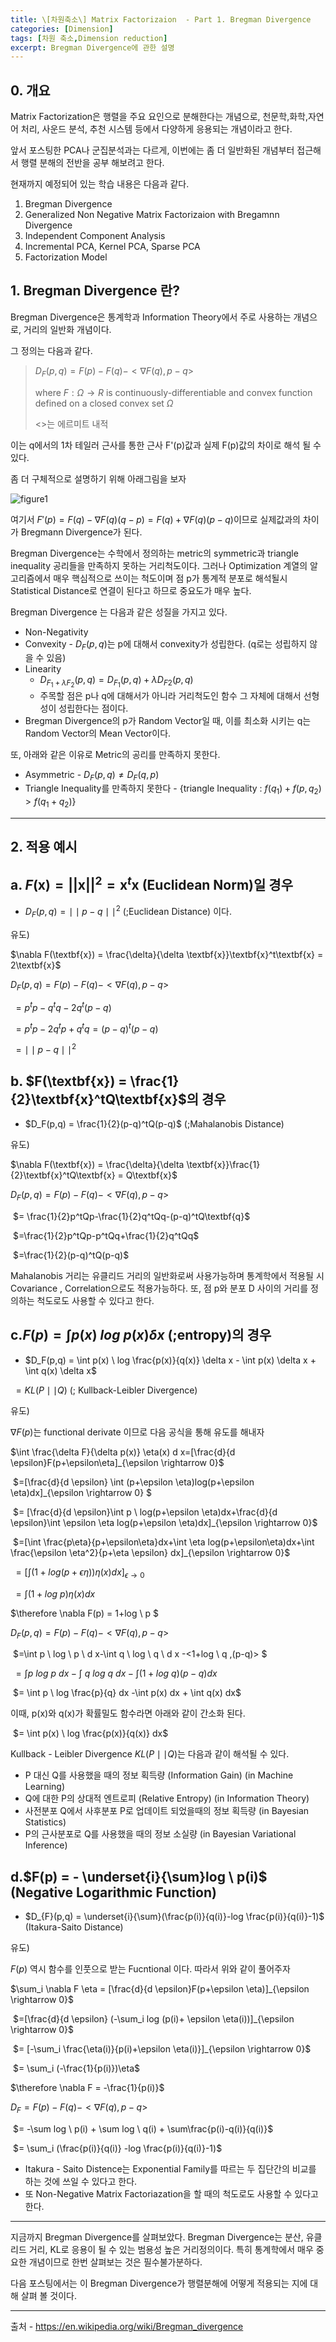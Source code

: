 ```yaml
---
title: \[차원축소\] Matrix Factorizaion  - Part 1. Bregman Divergence
categories: [Dimension]
tags: [차원 축소,Dimension reduction]
excerpt: Bregman Divergence에 관한 설명  
---
```


## 0. 개요

 Matrix Factorization은 행렬을 주요 요인으로 분해한다는 개념으로, 천문학,화학,자연어 처리, 사운드 분석, 추천 시스템 등에서 다양하게 응용되는 개념이라고 한다. 

 앞서 포스팅한 PCA나 군집분석과는 다르게, 이번에는 좀 더 일반화된 개념부터 접근해서 행렬 분해의 전반을 공부 해보려고 한다. 

 현재까지 예정되어 있는 학습 내용은 다음과 같다. 

1. Bregman Divergence
2. Generalized Non Negative Matrix Factorizaion with Bregamnn Divergence
3. Independent Component Analysis
4. Incremental PCA, Kernel PCA, Sparse PCA
5. Factorization Model 



## 1. Bregman Divergence 란?

Bregman Divergence은 통계학과 Information Theory에서 주로 사용하는 개념으로, 거리의 일반화 개념이다. 

그 정의는 다음과 같다. 

> $D_{F}(p,q) = F(p)-F(q)-<\nabla F(q), p-q>$
>
> where $F:\Omega \rightarrow R$ is continuously-differentiable and convex function defined on a closed convex set $\Omega$
>
> <>는 에르미트 내적

 이는 q에서의 1차 테일러 근사를 통한 근사 F'(p)값과 실제 F(p)값의 차이로 해석 될 수 있다. 

 좀 더 구체적으로 설명하기 위해 아래그림을 보자

![figure1](/assets/img/post/2020-03-08/figure1.png)

여기서 $F'(p) = F(q)-\nabla F(q)(q-p) = F(q)+ \nabla F(q)(p-q)$이므로 실제값과의 차이가 Bregmann Divergence가 된다. 

Bregman Divergence는 수학에서 정의하는 metric의 symmetric과 triangle inequality 공리들을 만족하지 못하는 거리척도이다. 그러나 Optimization 계열의 알고리즘에서 매우 핵심적으로 쓰이는 척도이며 점 p가 통계적 분포로 해석될시 Statistical Distance로 연결이 된다고 하므로 중요도가 매우 높다. 

Bregman Divergence 는 다음과 같은 성질을 가지고 있다. 

- Non-Negativity
- Convexity - $D_{F}(p,q)$는 p에 대해서 convexity가 성립한다. (q로는 성립하지 않을 수 있음)
- Linearity 
  - $D_{F_1+\lambda F_2}(p,q) = D_{F_1}(p,q) + \lambda D_{F2}(p,q)$ 
  - 주목할 점은 p나 q에 대해서가 아니라 거리척도인 함수 그 자체에 대해서 선형성이 성립한다는 점이다.
- Bregman Divergence의 p가 Random Vector일 때, 이를 최소화 시키는 q는 Random Vector의 Mean Vector이다. 


또, 아래와 같은 이유로 Metric의 공리를 만족하지 못한다. 

- Asymmetric - $D_F(p,q) \neq D_F (q,p)$
- Triangle Inequality를 만족하지 못한다 - {triangle Inequality : $f(q_1) +f(p,q_2) > f(q_1+q_2)$}




***

## 2. 적용 예시

## a. $F(\textbf{x}) = ||\textbf{x}||^2 = \textbf{x}^t\textbf{x}$ (Euclidean Norm)일 경우

- $D_F(p,q) = \mid \mid p-q \mid \mid^2$ (;Euclidean Distance) 이다. 

유도) 

$\nabla F(\textbf{x}) = \frac{\delta}{\delta \textbf{x}}\textbf{x}^t\textbf{x} = 2\textbf{x}$

$D_F(p,q) = F(p)-F(q)-<\nabla F(q),p-q>$

​                $=p^tp-q^tq-2q^t(p-q)$

​                $=p^tp-2q^tp+q^tq = (p-q)^t(p-q)$

​                $= \mid \mid p-q \mid \mid ^2$



## b. $F(\textbf{x}) = \frac{1}{2}\textbf{x}^tQ\textbf{x}$의 경우

- $D_F(p,q) = \frac{1}{2}(p-q)^tQ(p-q)$ (;Mahalanobis Distance)

유도)

$\nabla F(\textbf{x}) = \frac{\delta}{\delta \textbf{x}}\frac{1}{2}\textbf{x}^tQ\textbf{x} = Q\textbf{x}$

$D_F(p,q) = F(p)-F(q)-<\nabla F(q),p-q>$

​                $= \frac{1}{2}p^tQp-\frac{1}{2}q^tQq-(p-q)^tQ\textbf{q}$

​               $=\frac{1}{2}p^tQp-p^tQq+\frac{1}{2}q^tQq$

​               $=\frac{1}{2}(p-q)^tQ(p-q)$

Mahalanobis 거리는 유클리드 거리의 일반화로써 사용가능하며 통계학에서 적용될 시 Covariance , Correlation으로도 적용가능하다. 또, 점 p와 분포 D 사이의 거리를 정의하는 척도로도 사용할 수 있다고 한다.



## c.$F(p)=\int p(x) \ log \ p(x) \delta x$ (;entropy)의 경우

- $D_F(p,q) = \int p(x) \ log \frac{p(x)}{q(x)} \delta x - \int p(x) \delta x + \int q(x) \delta x$

​                      $=KL(P \mid \mid Q)$ (; Kullback-Leibler Divergence)



유도)

$\nabla F(p)$는 functional derivate 이므로 다음 공식을 통해 유도를 해내자

$\int \frac{\delta F}{\delta p(x)} \eta(x) d x=[\frac{d}{d \epsilon}F(p+\epsilon\eta]_{\epsilon \rightarrow 0}$

​                         $=[\frac{d}{d \epsilon} \int (p+\epsilon \eta)log(p+\epsilon \eta)dx]_{\epsilon \rightarrow 0} $

​                         $= [\frac{d}{d \epsilon}\int p \ log(p+\epsilon \eta)dx+\frac{d}{d \epsilon}\int \epsilon \eta log(p+\epsilon \eta)dx]_{\epsilon \rightarrow 0}$         

​                       $=[\int \frac{p\eta}{p+\epsilon\eta}dx+\int \eta log(p+\epsilon\eta)dx+\int \frac{\epsilon \eta^2}{p+\eta \epsilon} dx]_{\epsilon \rightarrow 0}$

​                       $=[\int (1+log(p+\epsilon \eta))\eta(x) dx]_{\epsilon \rightarrow 0}$

​                       $=\int (1+log \ p) \eta(x) dx$

$\therefore \nabla F(p) = 1+log \ p $

$D_F(p,q) = F(p)-F(q)-<\nabla F(q),p-q >$

​                $=\int p \ log \ p \ d x-\int q \ log \ q \ d x -<1+log \ q ,(p-q)> $

​                $= \int p \ log \ p \ dx - \int \ q \ log \ q \ dx - \int(1+log \ q )(p-q) dx$

​                $= \int p \ log \frac{p}{q} dx -\int p(x) dx + \int q(x) dx$

이때, p(x)와 q(x)가 확률밀도 함수라면 아래와 같이 간소화 된다.

​                $= \int p(x) \ log \frac{p(x)}{q(x)} dx$



Kullback - Leibler Divergence $KL(P \mid \mid Q)$는 다음과 같이 해석될 수 있다. 

- P 대신 Q를 사용했을 때의 정보 획득량 (Information Gain) (in Machine Learning)
- Q에 대한 P의 상대적 엔트로피 (Relative Entropy) (in Information Theory)
- 사전분포 Q에서 사후분포 P로 업데이트 되었을때의 정보 획득량 (in Bayesian Statistics)
- P의 근사분포로 Q를 사용했을 때의 정보 소실량 (in Bayesian Variational Inference)





## d.$F(p) = - \underset{i}{\sum}log \ p(i)$ (Negative Logarithmic Function)

- $D_{F}(p,q) = \underset{i}{\sum}(\frac{p(i)}{q(i)}-log \frac{p(i)}{q(i)}-1)$ (Itakura-Saito Distance)



유도) 

$F(p)$ 역시 함수를 인풋으로 받는 Fucntional 이다. 따라서 위와 같이 풀어주자

$\sum_i \nabla F \eta  = [\frac{d}{d \epsilon}F(p+\epsilon \eta)]_{\epsilon \rightarrow 0}$

​                $=[\frac{d}{d \epsilon} (-\sum_i log (p(i)+ \epsilon \eta(i))]_{\epsilon \rightarrow 0}$

​                $= [-\sum_i \frac{\eta(i)}{p(i)+\epsilon \eta(i)}]_{\epsilon \rightarrow 0}$

​                $= \sum_i (-\frac{1}{p(i)})\eta$

$\therefore \nabla F = -\frac{1}{p(i)}$



$D_F = F(p) - F(q) -<\nabla F(q),p-q>$

​       $= -\sum log \ p(i) + \sum log \ q(i) + \sum\frac{p(i)-q(i)}{q(i)}$

​       $= \sum_i (\frac{p(i)}{q(i)} -log \frac{p(i)}{q(i)}-1)$



- Itakura - Saito Distence는 Exponential Family를 따르는 두 집단간의 비교를 하는 것에 쓰일 수 있다고 한다. 
- 또 Non-Negative Matrix Factoriazation을 할 때의 척도로도 사용할 수 있다고 한다. 



***

지금까지 Bregman Divergence를 살펴보았다. Bregman Divergence는 분산, 유클리드 거리, KL로 응용이 될 수 있는 범용성 높은 거리정의이다. 특히 통계학에서 매우 중요한 개념이므로 한번 살펴보는 것은 필수불가분하다. 

다음 포스팅에서는 이 Bregman Divergence가 행렬분해에 어떻게 적용되는 지에 대해 살펴 볼 것이다. 

***

출처 - https://en.wikipedia.org/wiki/Bregman_divergence

